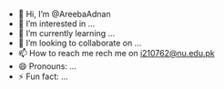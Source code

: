 - 👋 Hi, I’m @AreebaAdnan
- 👀 I’m interested in ...
- 🌱 I’m currently learning ...
- 💞️ I’m looking to collaborate on ...
- 📫 How to reach me  rech me on i210762@nu.edu.pk
- 😄 Pronouns: ...
- ⚡ Fun fact: ...

<!---
AreebaAdnan/AreebaAdnan is a ✨ special ✨ repository because its `README.md` (this file) appears on your GitHub profile.
You can click the Preview link to take a look at your changes.
--->
